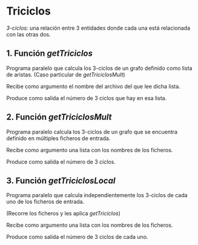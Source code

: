 # Triciclos

*3-ciclos:* una relación entre 3 entidades donde cada una
 está relacionada con las otras dos.

## 1. Función _getTriciclos_
Programa paralelo que calcula los 3-ciclos de un grafo definido como lista de
 aristas. (Caso particular de _getTriciclosMult_)

Recibe como argumento el nombre del archivo del que lee dicha lista.

Produce como salida el número de 3 ciclos que hay en esa lista.

## 2. Función _getTriciclosMult_
Programa paralelo calcula los 3-ciclos de un grafo que se encuentra definido
 en múltiples ficheros de entrada.

Recibe como argumento una lista con los nombres de los ficheros.

Produce como salida el número de 3 ciclos.

## 3. Función _getTriciclosLocal_
Programa paralelo que calcula independientemente los 3-ciclos de cada uno de
 los ficheros de entrada.

(Recorre los ficheros y les aplica _getTriciclos_)

Recibe como argumento una lista con los nombres de los ficheros.

Produce como salida el número de 3 ciclos de cada uno.
